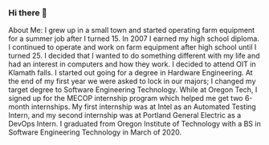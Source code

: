 ### Hi there 👋

About Me:
I grew up in a small town and started operating farm equipment for a summer job after I turned 15. In 2007 I earned my high school diploma. I continued to operate and work on farm equipment after high school until I turned 25. I decided that I wanted to do something different with my life and had an interest in computers and how they work. I decided to attend OIT in Klamath falls. I started out going for a degree in Hardware Engineering. At the end of my first year we were asked to lock in our majors; I changed my target degree to Software Engineering Technology. While at Oregon Tech, I signed up for the MECOP internship program which helped me get two 6-month internships. My first internship was at Intel as an Automated Testing Intern, and my second internship was at Portland General Electric as a DevOps Intern. I graduated from Oregon Institute of Technology with a BS in Software Engineering Technology in March of 2020.

<!--
**Clarkmeister/clarkmeister** is a ✨ _special_ ✨ repository because its `README.md` (this file) appears on your GitHub profile.

Here are some ideas to get you started:

- 🔭 I’m currently working on ...
- 🌱 I’m currently learning ...
- 👯 I’m looking to collaborate on ...
- 🤔 I’m looking for help with ...
- 💬 Ask me about ...
- 📫 How to reach me: ...
- 😄 Pronouns: ...
- ⚡ Fun fact: ...
-->
